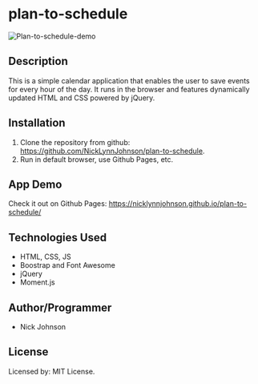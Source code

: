 # plan-to-schedule

![Plan-to-schedule-demo](/assets/images/plan-to-schedule-demo.gif?raw=true "Plan-to-schedule-demo")

## Description

This is a simple calendar application that enables the user to save events for every hour of the day. It runs in the browser and features dynamically updated HTML and CSS powered by jQuery.

## Installation

1. Clone the repository from github: https://github.com/NickLynnJohnson/plan-to-schedule.
2. Run in default browser, use Github Pages, etc.

## App Demo

Check it out on Github Pages: https://nicklynnjohnson.github.io/plan-to-schedule/

## Technologies Used

* HTML, CSS, JS
* Boostrap and Font Awesome
* jQuery
* Moment.js

## Author/Programmer

* Nick Johnson

## License

Licensed by: MIT License.